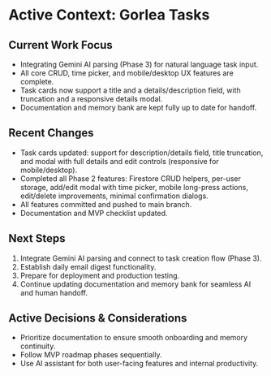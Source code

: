 # Active Context: Gorlea Tasks

## Current Work Focus

- Integrating Gemini AI parsing (Phase 3) for natural language task input.
- All core CRUD, time picker, and mobile/desktop UX features are complete.
- Task cards now support a title and a details/description field, with truncation and a responsive details modal.
- Documentation and memory bank are kept fully up to date for handoff.

## Recent Changes

- Task cards updated: support for description/details field, title truncation, and modal with full details and edit controls (responsive for mobile/desktop).
- Completed all Phase 2 features: Firestore CRUD helpers, per-user storage, add/edit modal with time picker, mobile long-press actions, edit/delete improvements, minimal confirmation dialogs.
- All features committed and pushed to main branch.
- Documentation and MVP checklist updated.

## Next Steps

1. Integrate Gemini AI parsing and connect to task creation flow (Phase 3).
2. Establish daily email digest functionality.
3. Prepare for deployment and production testing.
4. Continue updating documentation and memory bank for seamless AI and human handoff.

## Active Decisions & Considerations

- Prioritize documentation to ensure smooth onboarding and memory continuity.
- Follow MVP roadmap phases sequentially.
- Use AI assistant for both user-facing features and internal productivity.
